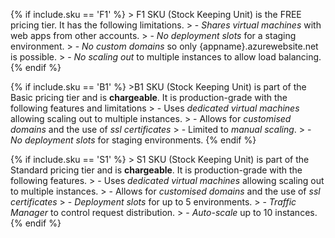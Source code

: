 {% if include.sku == 'F1' %}
    > F1 SKU (Stock Keeping Unit) is the FREE pricing tier. It has the following limitations.
    > - _Shares virtual machines_ with web apps from other accounts.
    > - _No deployment slots_ for a staging environment.
    > - _No custom domains_ so only {appname}.azurewebsite.net is possible.
    > - _No scaling out_ to multiple instances to allow load balancing.
{% endif %}

{% if include.sku == 'B1' %}
    >B1 SKU (Stock Keeping Unit) is part of the Basic pricing tier and is **chargeable**. It is production-grade with the following features and limitations
    > - Uses _dedicated virtual machines_ allowing scaling out to multiple instances.
    > - Allows for _customised domains_ and the use of _ssl certificates_
    > - Limited to _manual scaling_.
    > - _No deployment slots_ for staging environments.
{% endif %}

{% if include.sku == 'S1' %}
    > S1 SKU (Stock Keeping Unit) is part of the Standard pricing tier and is **chargeable**. It is production-grade with the following features.
    > - Uses _dedicated virtual machines_ allowing scaling out to multiple instances.
    > - Allows for _customised domains_ and the use of _ssl certificates_
    > - _Deployment slots_ for up to 5 environments.
    > - _Traffic Manager_ to control request distribution.
    > - _Auto-scale_ up to 10 instances.
{% endif %}
